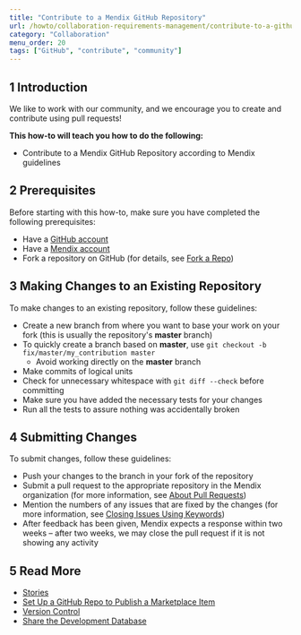 ```yaml
---
title: "Contribute to a Mendix GitHub Repository"
url: /howto/collaboration-requirements-management/contribute-to-a-github-repository/
category: "Collaboration"
menu_order: 20
tags: ["GitHub", "contribute", "community"]
---
```


## 1 Introduction

We like to work with our community, and we encourage you to create and contribute using pull requests!

**This how-to will teach you how to do the following:**

* Contribute to a Mendix GitHub Repository according to Mendix guidelines

## 2 Prerequisites

Before starting with this how-to, make sure you have completed the following prerequisites:

* Have a [GitHub account](https://github.com/join)
* Have a [Mendix account](https://home.mendix.com/)
* Fork a repository on GitHub (for details, see [Fork a Repo](https://help.github.com/articles/fork-a-repo/))

## 3 Making Changes to an Existing Repository

To make changes to an existing repository, follow these guidelines:

* Create a new branch from where you want to base your work on your fork (this is usually the repository's **master** branch)
* To quickly create a branch based on **master**, use `git checkout -b fix/master/my_contribution master`
	* Avoid working directly on the **master** branch
* Make commits of logical units
* Check for unnecessary whitespace with `git diff --check` before committing
* Make sure you have added the necessary tests for your changes
* Run all the tests to assure nothing was accidentally broken

## 4 Submitting Changes

To submit changes, follow these guidelines:

* Push your changes to the branch in your fork of the repository
* Submit a pull request to the appropriate repository in the Mendix organization (for more information, see [About Pull Requests](https://help.github.com/articles/using-pull-requests/))
* Mention the numbers of any issues that are fixed by the changes (for more information, see [Closing Issues Using Keywords](https://help.github.com/articles/closing-issues-via-commit-messages#closing-issues-with-pull-requests))
* After feedback has been given, Mendix expects a response within two weeks – after two weeks, we may close the pull request if it is not showing any activity

## 5 Read More

* [Stories](/developerportal/collaborate/stories)
* [Set Up a GitHub Repo to Publish a Marketplace Item](set-up-repo)
* [Version Control](/refguide/version-control)
* [Share the Development Database](sharing-the-development-database)
